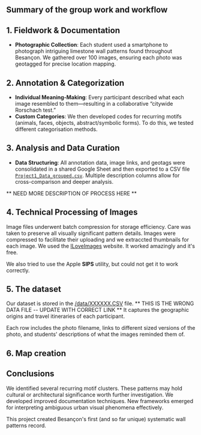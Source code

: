 
## Summary of the group work and workflow 

## 1. Fieldwork & Documentation

- **Photographic Collection**: Each student used a smartphone to photograph intriguing limestone wall patterns found throughout Besançon. We gathered over 100 images, ensuring each photo was geotagged for precise location mapping.

## 2. Annotation & Categorization

- **Individual Meaning-Making**: Every participant described what each image resembled to them—resulting in a collaborative “citywide Rorschach test.”
- **Custom Categories**: We then developed codes for recurring motifs (animals, faces, objects, abstract/symbolic forms). To do this, we tested different categorisation methods.

## 3. Analysis and Data Curation

- **Data Structuring**: All annotation data, image links, and geotags were consolidated in a shared Google Sheet and then exported to a CSV file [`Project1_Data_grouped.csv`](https://github.com/Mapping-Aficionados/GroupPresentation/blob/main/Project1_Data_grouped.csv). Multiple description columns allow for cross-comparison and deeper analysis.

** NEED MORE DESCRIPTION OF PROCESS HERE **

## 4. Technical Processing of Images  
Image files underwent batch compression for storage efficiency. Care was taken to preserve all visually significant pattern details. Images were compressed to facilitate their uploading and we extraccted thumbnails for each image. We used the [ILoveImages](https://www.iloveimg.com/) website. It worked amazingly and it's free.

We also tried to use the Apple **SIPS** utility, but could not get it to work correctly.

## 5. The dataset

Our dataset is stored in the [/data/XXXXXX.CSV](https://github.com/Mapping-Aficionados/GroupPresentation/blob/main/data/students_trajectories.csv) file. ** THIS IS THE WRONG DATA FILE -- UPDATE WITH CORRECT LINK ** It captures the geographic origins and travel itineraries of each participant.

Each row includes the photo filename, links to different sized versions of the photo, and students' descriptions of what the images reminded them of.

## 6. Map creation 

## Conclusions  
We identified several recurring motif clusters. These patterns may hold cultural or architectural significance worth further investigation. We developed improved documentation techniques. New frameworks emerged for interpreting ambiguous urban visual phenomena effectively.  

This project created Besançon's first (and so far unique) systematic wall patterns record.
